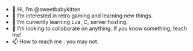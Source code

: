 - 👋 Hi, I’m @sweetbabykitten
- 👀 I’m interested in retro gaming and learning new things.
- 🌱 I’m currently learning Lua, C, server hosting.
- 💞️ I’m looking to collaborate on anything. If you know something, teach me!
- 📫 How to reach me : you may not.

<!---
sweetbabykitten/sweetbabykitten is a ✨ special ✨ repository because its `README.md` (this file) appears on your GitHub profile.
You can click the Preview link to take a look at your changes.
--->
